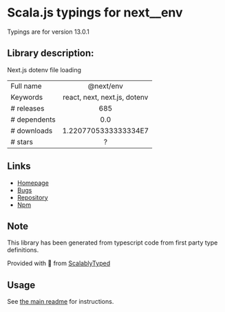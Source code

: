 
# Scala.js typings for next__env

Typings are for version 13.0.1

## Library description:
Next.js dotenv file loading

|                    |                 |
| ------------------ | :-------------: |
| Full name          | @next/env |
| Keywords           | react, next, next.js, dotenv |
| # releases         | 685 |
| # dependents       | 0.0 |
| # downloads        | 1.2207705333333334E7 |
| # stars            | ? |

## Links
- [Homepage](https://github.com/vercel/next.js#readme)
- [Bugs](https://github.com/vercel/next.js/issues)
- [Repository](https://github.com/vercel/next.js)
- [Npm](https://www.npmjs.com/package/%40next%2Fenv)
    


## Note
This library has been generated from typescript code from first party type definitions.

Provided with :purple_heart: from [ScalablyTyped](https://github.com/oyvindberg/ScalablyTyped)

## Usage
See [the main readme](../../readme.md) for instructions.


